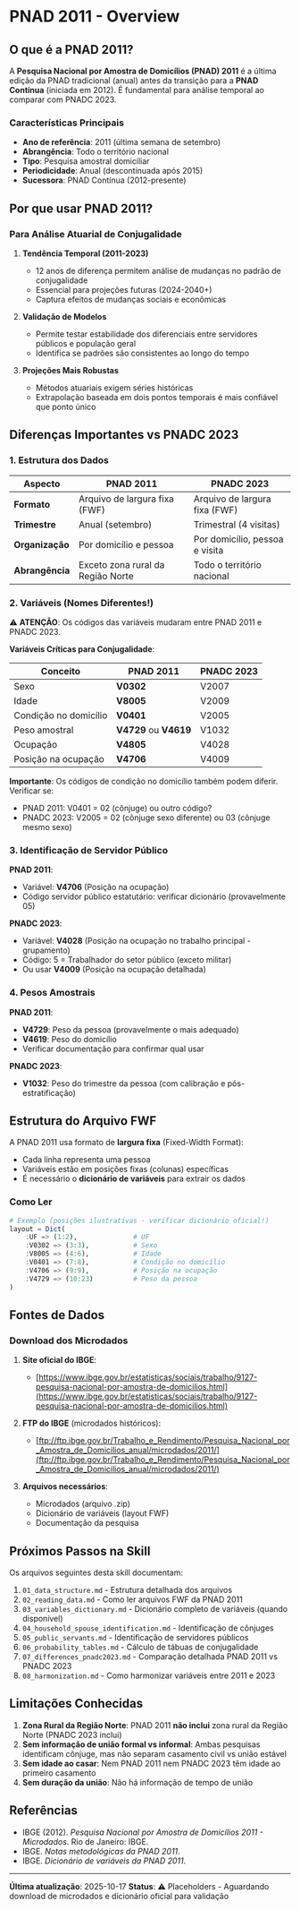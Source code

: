 # PNAD 2011 - Overview

## O que é a PNAD 2011?

A **Pesquisa Nacional por Amostra de Domicílios (PNAD) 2011** é a última edição da PNAD tradicional (anual) antes da transição para a **PNAD Contínua** (iniciada em 2012). É fundamental para análise temporal ao comparar com PNADC 2023.

### Características Principais

- **Ano de referência**: 2011 (última semana de setembro)
- **Abrangência**: Todo o território nacional
- **Tipo**: Pesquisa amostral domiciliar
- **Periodicidade**: Anual (descontinuada após 2015)
- **Sucessora**: PNAD Contínua (2012-presente)

## Por que usar PNAD 2011?

### Para Análise Atuarial de Conjugalidade

1. **Tendência Temporal (2011-2023)**
   - 12 anos de diferença permitem análise de mudanças no padrão de conjugalidade
   - Essencial para projeções futuras (2024-2040+)
   - Captura efeitos de mudanças sociais e econômicas

2. **Validação de Modelos**
   - Permite testar estabilidade dos diferenciais entre servidores públicos e população geral
   - Identifica se padrões são consistentes ao longo do tempo

3. **Projeções Mais Robustas**
   - Métodos atuariais exigem séries históricas
   - Extrapolação baseada em dois pontos temporais é mais confiável que ponto único

## Diferenças Importantes vs PNADC 2023

### 1. Estrutura dos Dados

| Aspecto | PNAD 2011 | PNADC 2023 |
|---------|-----------|------------|
| **Formato** | Arquivo de largura fixa (FWF) | Arquivo de largura fixa (FWF) |
| **Trimestre** | Anual (setembro) | Trimestral (4 visitas) |
| **Organização** | Por domicílio e pessoa | Por domicílio, pessoa e visita |
| **Abrangência** | Exceto zona rural da Região Norte | Todo o território nacional |

### 2. Variáveis (Nomes Diferentes!)

⚠️ **ATENÇÃO**: Os códigos das variáveis mudaram entre PNAD 2011 e PNADC 2023.

**Variáveis Críticas para Conjugalidade**:

| Conceito | PNAD 2011 | PNADC 2023 |
|----------|-----------|------------|
| Sexo | **V0302** | V2007 |
| Idade | **V8005** | V2009 |
| Condição no domicílio | **V0401** | V2005 |
| Peso amostral | **V4729** ou **V4619** | V1032 |
| Ocupação | **V4805** | V4028 |
| Posição na ocupação | **V4706** | V4009 |

**Importante**: Os códigos de condição no domicílio também podem diferir. Verificar se:
- PNAD 2011: V0401 = 02 (cônjuge) ou outro código?
- PNADC 2023: V2005 = 02 (cônjuge sexo diferente) ou 03 (cônjuge mesmo sexo)

### 3. Identificação de Servidor Público

**PNAD 2011**:
- Variável: **V4706** (Posição na ocupação)
- Código servidor público estatutário: verificar dicionário (provavelmente 05)

**PNADC 2023**:
- Variável: **V4028** (Posição na ocupação no trabalho principal - grupamento)
- Código: 5 = Trabalhador do setor público (exceto militar)
- Ou usar **V4009** (Posição na ocupação detalhada)

### 4. Pesos Amostrais

**PNAD 2011**:
- **V4729**: Peso da pessoa (provavelmente o mais adequado)
- **V4619**: Peso do domicílio
- Verificar documentação para confirmar qual usar

**PNADC 2023**:
- **V1032**: Peso do trimestre da pessoa (com calibração e pós-estratificação)

## Estrutura do Arquivo FWF

A PNAD 2011 usa formato de **largura fixa** (Fixed-Width Format):
- Cada linha representa uma pessoa
- Variáveis estão em posições fixas (colunas) específicas
- É necessário o **dicionário de variáveis** para extrair os dados

### Como Ler

```julia
# Exemplo (posições ilustrativas - verificar dicionário oficial!)
layout = Dict(
    :UF => (1:2),              # UF
    :V0302 => (3:3),           # Sexo
    :V8005 => (4:6),           # Idade
    :V0401 => (7:8),           # Condição no domicílio
    :V4706 => (9:9),           # Posição na ocupação
    :V4729 => (10:23)          # Peso da pessoa
)
```

## Fontes de Dados

### Download dos Microdados

1. **Site oficial do IBGE**:
   - [https://www.ibge.gov.br/estatisticas/sociais/trabalho/9127-pesquisa-nacional-por-amostra-de-domicilios.html](https://www.ibge.gov.br/estatisticas/sociais/trabalho/9127-pesquisa-nacional-por-amostra-de-domicilios.html)

2. **FTP do IBGE** (microdados históricos):
   - [ftp://ftp.ibge.gov.br/Trabalho_e_Rendimento/Pesquisa_Nacional_por_Amostra_de_Domicilios_anual/microdados/2011/](ftp://ftp.ibge.gov.br/Trabalho_e_Rendimento/Pesquisa_Nacional_por_Amostra_de_Domicilios_anual/microdados/2011/)

3. **Arquivos necessários**:
   - Microdados (arquivo .zip)
   - Dicionário de variáveis (layout FWF)
   - Documentação da pesquisa

## Próximos Passos na Skill

Os arquivos seguintes desta skill documentam:

1. `01_data_structure.md` - Estrutura detalhada dos arquivos
2. `02_reading_data.md` - Como ler arquivos FWF da PNAD 2011
3. `03_variables_dictionary.md` - Dicionário completo de variáveis (quando disponível)
4. `04_household_spouse_identification.md` - Identificação de cônjuges
5. `05_public_servants.md` - Identificação de servidores públicos
6. `06_probability_tables.md` - Cálculo de tábuas de conjugalidade
7. `07_differences_pnadc2023.md` - Comparação detalhada PNAD 2011 vs PNADC 2023
8. `08_harmonization.md` - Como harmonizar variáveis entre 2011 e 2023

## Limitações Conhecidas

1. **Zona Rural da Região Norte**: PNAD 2011 **não inclui** zona rural da Região Norte (PNADC 2023 inclui)
2. **Sem informação de união formal vs informal**: Ambas pesquisas identificam cônjuge, mas não separam casamento civil vs união estável
3. **Sem idade ao casar**: Nem PNAD 2011 nem PNADC 2023 têm idade ao primeiro casamento
4. **Sem duração da união**: Não há informação de tempo de união

## Referências

- IBGE (2012). *Pesquisa Nacional por Amostra de Domicílios 2011 - Microdados*. Rio de Janeiro: IBGE.
- IBGE. *Notas metodológicas da PNAD 2011*.
- IBGE. *Dicionário de variáveis da PNAD 2011*.

---

**Última atualização**: 2025-10-17
**Status**: ⚠️ Placeholders - Aguardando download de microdados e dicionário oficial para validação
